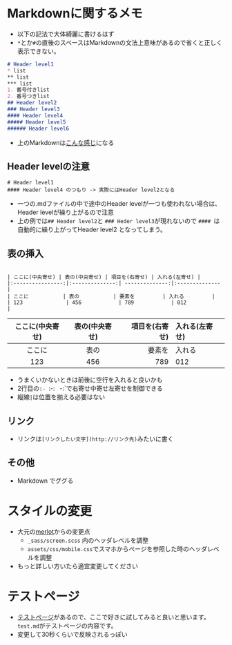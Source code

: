 # Markdownに関するメモ
* 以下の記法で大体綺麗に書けるはず
* `*`とか`#`の直後のスペースはMarkdownの文法上意味があるので省くと正しく表示できない。
```Markdown
# Header level1
* list
** list
*** list
1. 番号付きlist
2. 番号つきlist
## Header level2
### Header level3
#### Header level4
##### Header level5
###### Header level6
```
* 上のMarkdownは[こんな感じ](https://ensemble-project.github.io/header_list)になる
## Header levelの注意
```
# Header level1
#### Header level4 のつもり -> 実際にはHeader level2となる
```
* 一つの.mdファイルの中で途中のHeader levelが一つも使われない場合は、Header levelが繰り上がるので注意
* 上の例では`## Header level2`と `### Heder level3`が現れないので `#### `は自動的に繰り上がってHeader level2 となってしまう。

## 表の挿入
```

| ここに(中央寄せ) | 表の(中央寄せ) | 項目を(右寄せ) | 入れる(左寄せ) |
|:----------------:|:--------------:| --------------:|:-------------- |
| ここに           | 表の           | 要素を         | 入れる         |
| 123              | 456            | 789            | 012            |

```

| ここに(中央寄せ) | 表の(中央寄せ) | 項目を(右寄せ) | 入れる(左寄せ) |
|:----------------:|:--------------:| --------------:|:-------------- |
| ここに           | 表の           | 要素を         | 入れる         |
| 123              | 456            | 789            | 012            |

* うまくいかないときは前後に空行を入れると良いかも
* 2行目の`:- `:-:` ` -:`で右寄せ中寄せ左寄せを制御できる
* 縦線`|`は位置を揃える必要はない

## リンク
* リンクは`[リンクしたい文字](http://リンク先)`みたいに書く

## その他
* Markdown でググる

# スタイルの変更
* 大元の[merlot](https://github.com/pages-themes/merlot)からの変更点
  * `_sass/screen.scss` 内のヘッダレベルを調整
  * `assets/css/mobile.css`でスマホからページを参照した時のヘッダレベルを調整
* もっと詳しい方いたら適宜変更してください

# テストページ
* [テストページ](https://ensemble-project.github.io/test)があるので、ここで好きに試してみると良いと思います。`test.md`がテストページの内容です。
* 変更して30秒くらいで反映されるっぽい